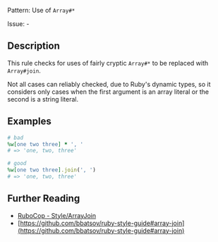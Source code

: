Pattern: Use of `Array#*`

Issue: -

## Description

This rule checks for uses of fairly cryptic `Array#*` to be replaced with `Array#join`.

Not all cases can reliably checked, due to Ruby's dynamic types, so it considers only cases when the first argument is an array literal or the second is a string literal.

## Examples

```ruby
# bad
%w[one two three] * ', '
# => 'one, two, three'

# good
%w[one two three].join(', ')
# => 'one, two, three'
```

## Further Reading

* [RuboCop - Style/ArrayJoin](https://rubocop.readthedocs.io/en/latest/cops_style/#stylearrayjoin)
* [https://github.com/bbatsov/ruby-style-guide#array-join](https://github.com/bbatsov/ruby-style-guide#array-join)
